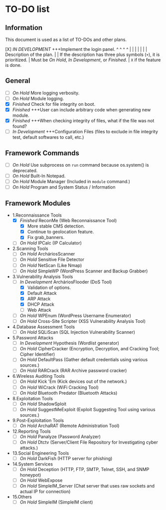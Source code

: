 # TO-DO list
## Information
This document is used as a list of TO-DOs and other plans.

 [X] _IN DEVELOPMENT_ +++Implement the login panel.
  ^       ^            ^           ^
  |       |            |           |
  |       |            | Description of the plan.
  |       | If the description has three plus symbols (`+`), it is prioritized.
  |      Must be _On Hold_, _In Development_, or _Finished_.
  |
  ``X`` if the feature is done.





## General
+ [ ] _On Hold_ More logging verbosity.
+ [ ] _On Hold_ Module logging.
+ [X] _Finished_ Check for file integrity on boot.
+ [X] _Finished_ +++User can include arbitrary code when generating new module.
+ [X] _Finished_ +++When checking integrity of files, what if the file was not found?
+ [ ] _In Development_ +++Configuration Files (files to exclude in file integrity test, default softwares to call, etc.)

## Framework Commands
+ [ ] _On Hold_ Use subprocess on ``run`` command because os.system() is deprecated.
+ [ ] _On Hold_ Built-In Notepad.
+ [ ] _On Hold_ Module Manager (Included in `module` command.)
+ [ ] _On Hold_ Program and System Status / Information

## Framework Modules
+ 1.Reconnaissance Tools
    - [X] _Finished_ ReconMe (Web Reconnaissance Tool)
        * [X] More stable CMS detection.
        * [X] Continue to geolocation feature.
        * [X] Fix grab_banners.
    - [ ] _On Hold_ IPCalc (IP Calculator)

+ 2.Scanning Tools
    - [ ] _On Hold_ ArcháriosScanner
    - [ ] _On Hold_ Sensitive File Detector
    - [ ] _On Hold_ NetScan (Like Nmap)
    - [ ] _On Hold_ SimpleWP (WordPress Scanner and Backup Grabber)

+ 3.Vulnerability Analysis Tools
    - [ ] _In Development_ ArcháriosFlooder (DoS Tool)
        * [X] Validation of options.
        * [X] Default Attack
        * [X] ARP Attack
        * [X] DHCP Attack
        * [ ] Web Attack
    - [ ] _On Hold_ WPEnum (WordPress Username Enumerator)
    - [ ] _On Hold_ Cross-Site Scripter (XSS Vulnerability Analysis Tool)

+ 4.Database Assessment Tools
    - [ ] _On Hold_ SQLiScan (SQL Injection Vulnerability Scanner)

+ 5.Password Attacks
    - [ ] _In Development_ Hypothesis (Wordlist generator)
    - [ ] _On Hold_ CipherCracker (Encryption, Decryption, and Cracking Tool; Cipher Identifier)
    - [ ] _On Hold_ DefaultPass (Gather default credentials using various sources.)
    - [ ] _On Hold_ RARCrack (RAR Archive password cracker)

+ 6.Wireless Auditing Tools
    - [ ] _On Hold_ Kick 'Em (Kick devices out of the network.)
    - [ ] _On Hold_ WiCrack (WiFi Cracking Tool)
    - [ ] _On Hold_ Bluetooth Predator (Bluetooth Attacks)

+ 8.Exploitation Tools
    - [ ] _On Hold_ ShadowSploit
    - [ ] _On Hold_ SuggestMeExploit (Exploit Suggesting Tool using various sources.)

+ 9.Post-Exploitation Tools
    - [ ] _On Hold_ ArchaRAT (Remote Administration Tool)

+ 12.Reporting Tools
    - [ ] _On Hold_ Panalyze (Password Analyzer)
    - [ ] _On Hold_ Dtctv (Server/Client File Repository for Investigating cyber attacks.)

+ 13.Social Engineering Tools
    - [ ] _On Hold_ DarkFish (HTTP server for phishing)

+ 14.System Services
    - [ ] _On Hold_ Deception (HTTP, FTP, SMTP, Telnet, SSH, and SNMP honeypot)
    - [ ] _On Hold_ WebExpose
    - [ ] _On Hold_ SimpleIM_Server (Chat server that uses raw sockets and actual IP for connection)

+ 15.Others
    - [ ] _On Hold_ SimpleIM (SimpleIM client)
